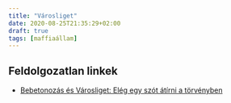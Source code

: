 ```yaml
---
title: "Városliget"
date: 2020-08-25T21:35:29+02:00
draft: true
tags: [maffiaállam]
---
```


## Feldolgozatlan linkek

- [Bebetonozás és Városliget: Elég egy szót átírni a törvényben](https://hvg.hu/itthon/20131230_Varosliget_allamositas_torveny)